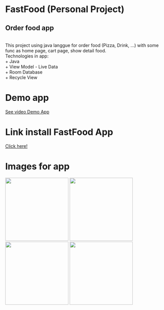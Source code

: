 <h1> FastFood (Personal Project) </h1>
<h2> Order food app </h2> <br/>
This project using java langgue for order food (Pizza, Drink, ...) with some func as home page, cart page, show detail food. <br/>
Technologies in app: <br/>
+ Java <br/>
+ View Model - Live Data <br/>
+ Room Database <br/>
+ Recycle View <br/>
<h1> Demo app </h1>
<a href="https://user-images.githubusercontent.com/71754731/186569446-8d0a90c5-1a5d-4ca9-bf14-496176a79418.mp4"> See video Demo App </a>

<h1> Link install FastFood App </h1>
<a href="https://drive.google.com/file/d/128OHlJBbkFlXLkVsdYE0VC8FkBkwjk7u/view?usp=sharing"> Click here! </a>

<h1> Images for app </h1>
<img width="200" src="https://user-images.githubusercontent.com/71754731/186816344-0f272dbc-3585-4c88-a1ff-b9eb7d51965a.png"/>
<img width="200" src="https://user-images.githubusercontent.com/71754731/186816397-e7cfe916-fdb2-485b-a95d-c8317eb80851.png"/>
<img width="200" src="https://user-images.githubusercontent.com/71754731/186816466-451f771d-0857-4d33-a683-f02eefbfbdf3.png"/>
<img width="200" src="https://user-images.githubusercontent.com/71754731/186816549-4f88515d-b8df-4fbc-8c10-338082b18f0f.png"/>
